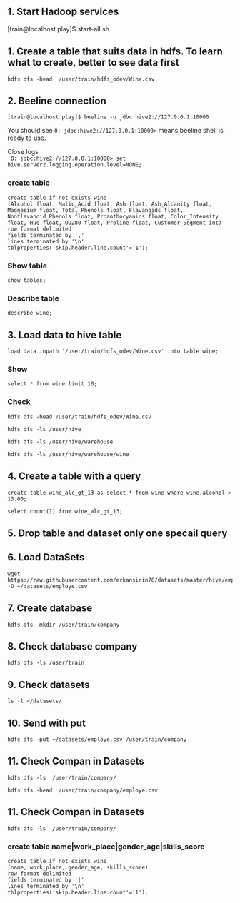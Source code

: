 ## 1. Start Hadoop services

[train@localhost play]$ start-all.sh


## 1. Create a table that suits data in hdfs. To learn what to create, better to see data first
```
hdfs dfs -head  /user/train/hdfs_odev/Wine.csv
```
## 2. Beeline connection  
`[train@localhost play]$ beeline -u jdbc:hive2://127.0.0.1:10000`

You should see `0: jdbc:hive2://127.0.0.1:10000>` means beeline shell is ready to use.  

Close logs  
`  0: jdbc:hive2://127.0.0.1:10000> set hive.server2.logging.operation.level=NONE;  `  


### create table
```
create table if not exists wine
(Alcohol float, Malic_Acid float, Ash float, Ash_Alcanity float, Magnesium float, Total_Phenols float, Flavanoids float, Nonflavanoid_Phenols float, Proanthocyanins float, Color_Intensity float, Hue float, OD280 float, Proline float, Customer_Segment int)
row format delimited
fields terminated by ','
lines terminated by '\n'
tblproperties('skip.header.line.count'='1');
```
### Show table
```
show tables;
```

### Describe table
```
describe wine;
```

## 3. Load data to hive table
```
load data inpath '/user/train/hdfs_odev/Wine.csv' into table wine;
```
### Show
```
select * from wine limit 10;
```

### Check

```
hdfs dfs -head /user/train/hdfs_odev/Wine.csv

hdfs dfs -ls /user/hive

hdfs dfs -ls /user/hive/warehouse

hdfs dfs -ls /user/hive/warehouse/wine
```


## 4. Create a table with a query
```
create table wine_alc_gt_13 as select * from wine where wine.alcohol > 13.00;
```

```
select count(1) from wine_alc_gt_13;
```

## 5. Drop table and dataset only one specail query


## 6. Load DataSets
```
wget https://raw.githubusercontent.com/erkansirin78/datasets/master/hive/employee.txt -O ~/datasets/employe.csv
```

## 7. Create database
```
hdfs dfs -mkdir /user/train/company
```

## 8. Check database company
```
hdfs dfs -ls /user/train
```
## 9. Check datasets
```
ls -l ~/datasets/
```

## 10. Send with put

```
hdfs dfs -put ~/datasets/employe.csv /user/train/company
```

## 11. Check Compan in Datasets

```
hdfs dfs -ls  /user/train/company/
```
```
hdfs dfs -head  /user/train/company/employe.csv
```

## 11. Check Compan in Datasets

```
hdfs dfs -ls  /user/train/company/
```


### create table  name|work_place|gender_age|skills_score
```
create table if not exists wine
(name, work_place, gender_age, skills_score)
row format delimited
fields terminated by '|'
lines terminated by '\n'
tblproperties('skip.header.line.count'='1');

